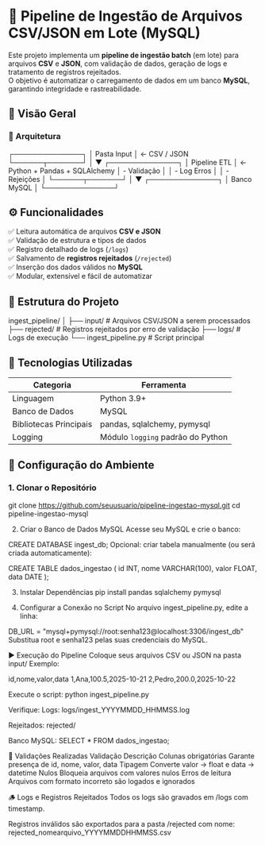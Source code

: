 # 🚀 Pipeline de Ingestão de Arquivos CSV/JSON em Lote (MySQL)

Este projeto implementa um **pipeline de ingestão batch** (em lote) para arquivos **CSV** e **JSON**, com validação de dados, geração de logs e tratamento de registros rejeitados.  
O objetivo é automatizar o carregamento de dados em um banco **MySQL**, garantindo integridade e rastreabilidade.

## 🧠 Visão Geral

### 🧱 Arquitetura
┌──────────────┐
│ Pasta Input │ ← CSV / JSON
└──────┬───────┘
│
▼
┌──────────────┐
│ Pipeline ETL │ ← Python + Pandas + SQLAlchemy
│ - Validação │
│ - Log Erros │
│ - Rejeições │
└──────┬───────┘
│
▼
┌──────────────┐
│ Banco MySQL │
└──────────────┘

## ⚙️ Funcionalidades

✅ Leitura automática de arquivos **CSV e JSON**  
✅ Validação de estrutura e tipos de dados  
✅ Registro detalhado de logs (`/logs`)  
✅ Salvamento de **registros rejeitados** (`/rejected`)  
✅ Inserção dos dados válidos no **MySQL**  
✅ Modular, extensível e fácil de automatizar  


## 📂 Estrutura do Projeto

ingest_pipeline/
│
├── input/ # Arquivos CSV/JSON a serem processados
├── rejected/ # Registros rejeitados por erro de validação
├── logs/ # Logs de execução
└── ingest_pipeline.py # Script principal

## 🧰 Tecnologias Utilizadas

| Categoria | Ferramenta |
|------------|-------------|
| Linguagem | Python 3.9+ |
| Banco de Dados | MySQL |
| Bibliotecas Principais | pandas, sqlalchemy, pymysql |
| Logging | Módulo `logging` padrão do Python |


## 🔧 Configuração do Ambiente

### 1. Clonar o Repositório

git clone https://github.com/seuusuario/pipeline-ingestao-mysql.git
cd pipeline-ingestao-mysql

2. Criar o Banco de Dados MySQL
Acesse seu MySQL e crie o banco:

CREATE DATABASE ingest_db;
Opcional: criar tabela manualmente (ou será criada automaticamente):

CREATE TABLE dados_ingestao (
    id INT,
    nome VARCHAR(100),
    valor FLOAT,
    data DATE
);

3. Instalar Dependências
pip install pandas sqlalchemy pymysql

4. Configurar a Conexão no Script
No arquivo ingest_pipeline.py, edite a linha:

DB_URL = "mysql+pymysql://root:senha123@localhost:3306/ingest_db"
Substitua root e senha123 pelas suas credenciais do MySQL.

▶️ Execução do Pipeline
Coloque seus arquivos CSV ou JSON na pasta input/
Exemplo:

id,nome,valor,data
1,Ana,100.5,2025-10-21
2,Pedro,200.0,2025-10-22

Execute o script:
python ingest_pipeline.py

Verifique:
Logs: logs/ingest_YYYYMMDD_HHMMSS.log

Rejeitados: rejected/

Banco MySQL:
SELECT * FROM dados_ingestao;

🧩 Validações Realizadas
Validação	Descrição
Colunas obrigatórias	Garante presença de id, nome, valor, data
Tipagem	Converte valor → float e data → datetime
Nulos	Bloqueia arquivos com valores nulos
Erros de leitura	Arquivos com formato incorreto são logados e ignorados

🪵 Logs e Registros Rejeitados
Todos os logs são gravados em /logs com timestamp.

Registros inválidos são exportados para a pasta /rejected com nome:
rejected_nomearquivo_YYYYMMDDHHMMSS.csv